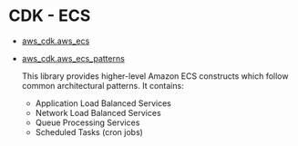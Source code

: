 # CDK - ECS

- [aws_cdk.aws_ecs](https://docs.aws.amazon.com/cdk/api/latest/docs/aws-ecs-readme.html)

- [aws_cdk.aws_ecs_patterns](https://docs.aws.amazon.com/cdk/api/latest/docs/aws-ecs-patterns-readme.html)

  This library provides higher-level Amazon ECS constructs which follow common architectural patterns. It contains:
   - Application Load Balanced Services
   - Network Load Balanced Services
   - Queue Processing Services
   - Scheduled Tasks (cron jobs)
